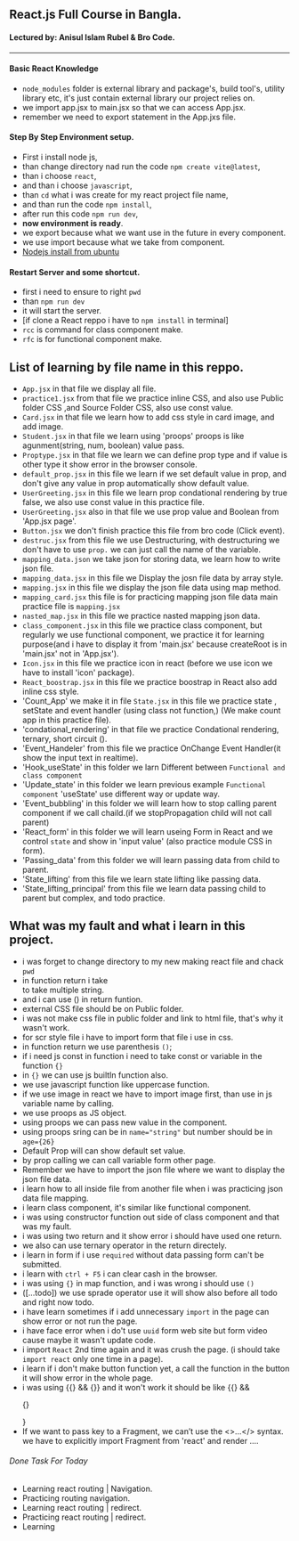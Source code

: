 ## React.js Full Course in Bangla.

#### Lectured by: Anisul Islam Rubel & Bro Code.

<hr>

#### Basic React Knowledge

- `node_modules` folder is external library and package's, build tool's, utility
  library etc, it's just contain external library our project relies on.
- we import app.jsx to main.jsx so that we can access App.jsx.
- remember we need to export statement in the App.jxs file.

#### Step By Step Environment setup.

- First i install node js,
- than change directory nad run the code `npm create vite@latest`,
- than i choose `react`,
- and than i choose `javascript`,
- than `cd` what i was create for my react project file name,
- and than run the code `npm install`,
- after run this code `npm run dev`,
- <b>now environment is ready</b>.
- we export because what we want use in the future in every component.
- we use import because what we take from component.
- [Nodejs install from ubuntu](https://youtu.be/NS3aTgKztis?si=IPOV09zYbFjHcmj-)

#### Restart Server and some shortcut.

- first i need to ensure to right `pwd`
- than `npm run dev`
- it will start the server.
- [if clone a React reppo i have to `npm install` in terminal]
- `rcc` is command for class component make.
- `rfc` is for functional component make.

## List of learning by file name in this reppo.

- `App.jsx` in that file we display all file.
- `practice1.jsx` from that file we practice inline CSS, and also use Public
  folder CSS ,and Source Folder CSS, also use const value.
- `Card.jsx` in that file we learn how to add css style in card image, and add
  image.
- `Student.jsx` in that file we learn using 'proops' proops is like
  agunment(string, num, boolean) value pass.
- `Proptype.jsx` in that file we learn we can define prop type and if value is
  other type it show error in the browser console.
- `default_prop.jsx` in this file we learn if we set default value in prop, and
  don't give any value in prop automatically show default value.
- `UserGreeting.jsx` in this file we learn prop condational rendering by true
  false, we also use const value in this practice file.
- `UserGreeting.jsx` also in that file we use prop value and Boolean from
  'App.jsx page'.
- `Button.jsx` we don't finish practice this file from bro code (Click event).
- `destruc.jsx` from this file we use Destructuring, with destructuring we don't
  have to use `prop.` we can just call the name of the variable.
- `mapping_data.json` we take json for storing data, we learn how to write json
  file.
- `mapping_data.jsx` in this file we Display the josn file data by array style.
- `mapping.jsx` in this file we display the json file data using map method.
- `mapping_card.jsx` this file is for practicing mapping json file data main
  practice file is `mapping.jsx`
- `nasted_map.jsx` in this file we practice nasted mapping json data.
- `class_component.jsx` in this file we practice class component, but regularly
  we use functional component, we practice it for learning purpose(and i have to
  display it from 'main.jsx' because createRoot is in 'main.jsx' not in
  'App.jsx').
- `Icon.jsx` in this file we practice icon in react (before we use icon we have
  to install 'icon' package).
- `React_boostrap.jsx` in this file we practice boostrap in React also add
  inline css style.
- 'Count_App' we make it in file `State.jsx` in this file we practice state ,
  setState and event handler (using class not function,) (We make count app in
  this practice file).
- 'condational_rendering' in that file we practice Condational rendering,
  ternary, short circuit ().
- 'Event_Handeler' from this file we practice OnChange Event Handler(it show the
  input text in realtime).
- 'Hook_useState' in this folder we larn Different between
  `Functional and class component`
- 'Update_state' in this folder we learn previous example `Functional component`
  'useState' use different way or update way.
- 'Event_bubbling' in this folder we will learn how to stop calling parent
  component if we call chaild.(if we stopPropagation child will not call parent)
- 'React_form' in this folder we will learn useing Form in React and we control
  `state` and show in 'input value' (also practice module CSS in form).
- 'Passing_data' from this folder we will learn passing data from child to
  parent.
- 'State_lifting' from this file we learn state lifting like passing data.
- 'State_lifting_principal' from this file we learn data passing child to parent
  but complex, and todo practice.

## What was my fault and what i learn in this project.

- i was forget to change directory to my new making react file and chack `pwd`
- in function return i take <div> to take multiple string.
- and i can use () in return funtion.
- external CSS file should be on Public folder.
- i was not make css file in public folder and link to html file, that's why it
  wasn't work.
- for scr style file i have to import form that file i use in css.
- in function return we use parenthesis `()`;
- if i need js const in function i need to take const or variable in the
  function `{}`
- in `{}` we can use js builtIn function also.
- we use javascript function like uppercase function.
- if we use image in react we have to import image first, than use in js
  variable name by calling.
- we use proops as JS object.
- using proops we can pass new value in the component.
- using proops sring can be in `name="string"` but number should be in
  `age={26}`
- Default Prop will can show default set value.
- by prop calling we can call variable form other page.
- Remember we have to import the json file where we want to display the json
  file data.
- i learn how to all inside file from another file when i was practicing json
  data file mapping.
- i learn class component, it's similar like functional component.
- i was using constructor function out side of class component and that was my
  fault.
- i was using two return and it show error i should have used one return.
- we also can use ternary operator in the return directely.
- i learn in form if i use `required` without data passing form can't be
  submitted.
- i learn with `ctrl + F5` i can clear cash in the browser.
- i was using `{}` in map function, and i was wrong i should use `()`
- ([...todo]) we use sprade operator use it will show also before all todo and
  right now todo.
- i have learn sometimes if i add unnecessary `import` in the page can show
  error or not run the page.
- i have face error when i do't use `uuid` form web site but form video cause
  maybe it wasn't update code.
- i import `React` 2nd time again and it was crush the page. (i should take
  `import react` only one time in a page).
- i learn if i don't make button function yet, a call the function in the button
  it will show error in the whole page.
- i was using {{} && {}} and it won't work it should be like {{} && <p>{}</p>}  
- If we want to pass key to a Fragment, we can’t use the <>...</> syntax.
  we have to explicitly import Fragment from 'react' and render <Fragment key={yourKey}>...</Fragment>.

###### Done Task For Today
- Learning react routing | Navigation.
- Practicing routing navigation.
- Learning react routing | redirect.
- Practicing react routing | redirect.
- Learning 